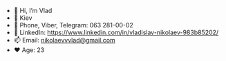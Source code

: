 - 👋 Hi, I’m Vlad 
- 👀 Kiev
- 🌱 Phone, Viber, Telegram: 063 281-00-02
- 💞️ LinkedIn: https://www.linkedin.com/in/vladislav-nikolaev-983b85202/
- 📫 Email: nikolaevvvlad@gmail.com
- ❤️ Age: 23

<!---
- 👋 Hi, I’m @Lastzlo
- 👀 I’m interested in ...
- 🌱 I’m currently learning ...
- 💞️ I’m looking to collaborate on ...
- 📫 How to reach me ...

Lastzlo/Lastzlo is a ✨ special ✨ repository because its `README.md` (this file) appears on your GitHub profile.
You can click the Preview link to take a look at your changes.
--->
